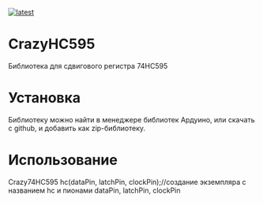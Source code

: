 [![latest](https://img.shields.io/github/v/release/Crazy-Max-Blog/CrazyHC595.svg?color=brightgreen)](https://codeload.github.com/Crazy-Max-Blog/CrazyHC595/zip/refs/heads/main)
# CrazyHC595
Библиотека для сдвигового регистра 74HC595
# Установка
Библиотеку можно найти в менеджере библиотек Ардуино, или скачать с github, и добавить как zip-библиотеку.
# Использование
Crazy74HC595 hc(dataPin, latchPin, clockPin);//создание экземпляра с названием hc и пионами dataPin, latchPin, clockPin
